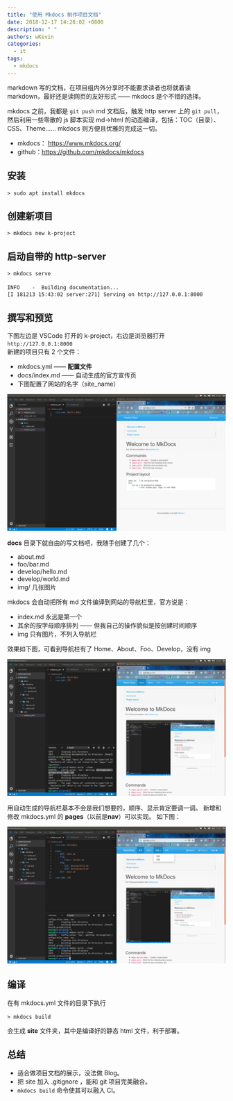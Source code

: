 ```yaml
---
title: "使用 Mkdocs 制作项目文档"
date: 2018-12-17 14:28:02 +0800
description: " "
authors: wKevin
categories:
  - it
tags:
  - mkdocs
---
```


markdown 写的文档，在项目组内外分享时不能要求读者也将就着读 markdown，最好还是读网页的友好形式 —— mkdocs 是个不错的选择。

mkdocs 之前，我都是 `git push` md 文档后，触发 http server 上的 `git pull`，然后利用一些零散的 js 脚本实现 md->html 的动态编译，包括：TOC（目录）、CSS、Theme…… mkdocs 则方便且优雅的完成这一切。

- mkdocs： https://www.mkdocs.org/
- github：https://github.com/mkdocs/mkdocs

## 安装

```
> sudo apt install mkdocs
```

## 创建新项目

```
> mkdocs new k-project
```

## 启动自带的 http-server

```
> mkdocs serve

INFO    -  Building documentation...
[I 181213 15:43:02 server:271] Serving on http://127.0.0.1:8000
```

## 撰写和预览

下图左边是 VSCode 打开的 k-project，右边是浏览器打开 `http://127.0.0.1:8000`  
新建的项目只有 2 个文件：

- mkdocs.yml —— **配置文件**
- docs/index.md —— 自动生成的官方宣传页
- 下图配置了网站的名字（site_name）

![snapshot1.png](./images/snapshot1.png)

**docs** 目录下就自由的写文档吧，我随手创建了几个：

- about.md
- foo/bar.md
- develop/hello.md
- develop/world.md
- img/ 几张图片

mkdocs 会自动把所有 md 文件编译到网站的导航栏里，官方说是：

- index.md 永远是第一个
- 其余的按字母顺序排列 —— 但我自己的操作貌似是按创建时间顺序
- img 只有图片，不列入导航栏

效果如下图，可看到导航栏有了 Home、About、Foo、Develop，没有 img

![snapshot3.png](./images/snapshot3.png)

用自动生成的导航栏基本不会是我们想要的，顺序、显示肯定要调一调。
新增和修改 mkdocs.yml 的 **pages**（以前是**nav**）可以实现。
如下图：

![snapshot4.png](./images/snapshot4.png)

## 编译

在有 mkdocs.yml 文件的目录下执行

```
> mkdocs build
```

会生成 **site** 文件夹，其中是编译好的静态 html 文件，利于部署。

## 总结

- 适合做项目文档的展示，没法做 Blog。
- 把 site 加入 .gitignore ，能和 git 项目完美融合。
- `mkdocs build` 命令使其可以融入 CI。

